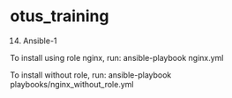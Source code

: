 # otus_training

14. Ansible-1


To install using role nginx, run:
ansible-playbook nginx.yml

To install without role, run:
ansible-playbook playbooks/nginx_without_role.yml


